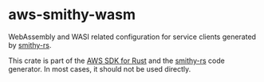 # aws-smithy-wasm

WebAssembly and WASI related configuration for service clients generated by [smithy-rs](https://github.com/awslabs/smithy-rs).

<!-- anchor_start:footer -->

This crate is part of the [AWS SDK for Rust](https://awslabs.github.io/aws-sdk-rust/) and the [smithy-rs](https://github.com/smithy-lang/smithy-rs) code generator. In most cases, it should not be used directly.

<!-- anchor_end:footer -->

